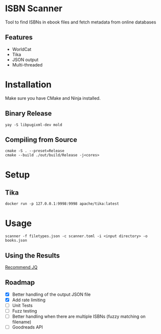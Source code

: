 # ISBN Scanner
Tool to find ISBNs in ebook files and fetch metadata from online databases

## Features

* WorldCat
* Tika
* JSON output
* Multi-threaded

# Installation

Make sure you have CMake and Ninja installed.

## Binary Release

```shell
yay -S libpugixml-dev mold
```

## Compiling from Source

```shell
cmake -S . --preset=Release
cmake --build ./out/build/Release -j<cores>
```

# Setup

## Tika

```shell
docker run -p 127.0.0.1:9998:9998 apache/tika:latest
```

# Usage

```shell
scanner -f filetypes.json -c scanner.toml -i <input directory> -o books.json
```

## Using the Results

[Recommend JQ](https://github.com/stedolan/jq)

## Roadmap

* [x] Better handling of the output JSON file
* [x] Add rate limiting
* [ ] Unit Tests
* [ ] Fuzz testing
* [ ] Better handling when there are multiple ISBNs (fuzzy matching on filename)
* [ ] Goodreads API
